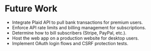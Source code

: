 # Future Work

- Integrate Plaid API to pull bank transactions for premium users.
- Enforce API rate limits and billing management for subscriptions.
- Determine how to bill subscribers (Stripe, PayPal, etc.).
- Host the web app on a production website for desktop users.
- Implement OAuth login flows and CSRF protection tests.
